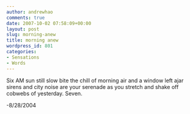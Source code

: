 ```yaml
---
author: andrewhao
comments: true
date: 2007-10-02 07:58:09+00:00
layout: post
slug: morning-anew
title: morning anew
wordpress_id: 801
categories:
- Sensations
- Words
---
```


Six AM sun still slow
bite the chill of morning air and
a window left ajar
sirens and city noise are your serenade
as you stretch and shake off
cobwebs of yesterday.
Seven.

-8/28/2004
